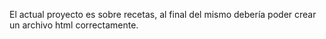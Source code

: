 El actual proyecto es sobre recetas, al final del mismo debería poder crear un archivo html correctamente.
